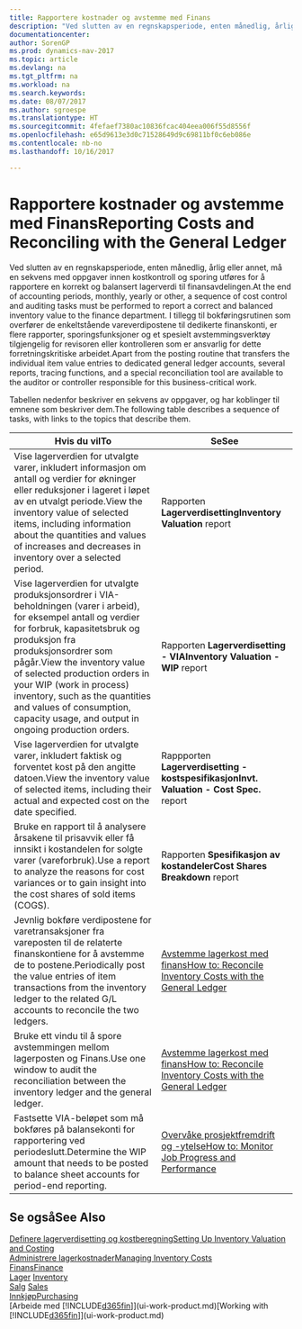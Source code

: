 ```yaml
---
title: Rapportere kostnader og avstemme med Finans
description: "Ved slutten av en regnskapsperiode, enten månedlig, årlig eller annet, må en sekvens med oppgaver innen kostkontroll og sporing utføres for å rapportere en korrekt og balansert lagerverdi til finansavdelingen. I tillegg til bokføringsrutinen som overfører de enkeltstående vareverdipostene til dedikerte finanskonti, er flere rapporter, sporingsfunksjoner og et spesielt avstemmingsverktøy tilgjengelig for revisoren eller kontrolleren som er ansvarlig for dette forretningskritiske arbeidet."
documentationcenter: 
author: SorenGP
ms.prod: dynamics-nav-2017
ms.topic: article
ms.devlang: na
ms.tgt_pltfrm: na
ms.workload: na
ms.search.keywords: 
ms.date: 08/07/2017
ms.author: sgroespe
ms.translationtype: HT
ms.sourcegitcommit: 4fefaef7380ac10836fcac404eea006f55d8556f
ms.openlocfilehash: e65d9613e3d0c71528649d9c69811bf0c6eb086e
ms.contentlocale: nb-no
ms.lasthandoff: 10/16/2017

---
```

# <a name="reporting-costs-and-reconciling-with-the-general-ledger"></a><span data-ttu-id="7901b-104">Rapportere kostnader og avstemme med Finans</span><span class="sxs-lookup"><span data-stu-id="7901b-104">Reporting Costs and Reconciling with the General Ledger</span></span>
<span data-ttu-id="7901b-105">Ved slutten av en regnskapsperiode, enten månedlig, årlig eller annet, må en sekvens med oppgaver innen kostkontroll og sporing utføres for å rapportere en korrekt og balansert lagerverdi til finansavdelingen.</span><span class="sxs-lookup"><span data-stu-id="7901b-105">At the end of accounting periods, monthly, yearly or other, a sequence of cost control and auditing tasks must be performed to report a correct and balanced inventory value to the finance department.</span></span> <span data-ttu-id="7901b-106">I tillegg til bokføringsrutinen som overfører de enkeltstående vareverdipostene til dedikerte finanskonti, er flere rapporter, sporingsfunksjoner og et spesielt avstemmingsverktøy tilgjengelig for revisoren eller kontrolleren som er ansvarlig for dette forretningskritiske arbeidet.</span><span class="sxs-lookup"><span data-stu-id="7901b-106">Apart from the posting routine that transfers the individual item value entries to dedicated general ledger accounts, several reports, tracing functions, and a special reconciliation tool are available to the auditor or controller responsible for this business-critical work.</span></span>  

 <span data-ttu-id="7901b-107">Tabellen nedenfor beskriver en sekvens av oppgaver, og har koblinger til emnene som beskriver dem.</span><span class="sxs-lookup"><span data-stu-id="7901b-107">The following table describes a sequence of tasks, with links to the topics that describe them.</span></span>   

|<span data-ttu-id="7901b-108">**Hvis du vil**</span><span class="sxs-lookup"><span data-stu-id="7901b-108">**To**</span></span>|<span data-ttu-id="7901b-109">**Se**</span><span class="sxs-lookup"><span data-stu-id="7901b-109">**See**</span></span>|  
|------------|-------------|  
|<span data-ttu-id="7901b-110">Vise lagerverdien for utvalgte varer, inkludert informasjon om antall og verdier for økninger eller reduksjoner i lageret i løpet av en utvalgt periode.</span><span class="sxs-lookup"><span data-stu-id="7901b-110">View the inventory value of selected items, including information about the quantities and values of increases and decreases in inventory over a selected period.</span></span>|<span data-ttu-id="7901b-111">Rapporten **Lagerverdisetting**</span><span class="sxs-lookup"><span data-stu-id="7901b-111">**Inventory Valuation** report</span></span>|  
|<span data-ttu-id="7901b-112">Vise lagerverdien for utvalgte produksjonsordrer i VIA-beholdningen (varer i arbeid), for eksempel antall og verdier for forbruk, kapasitetsbruk og produksjon fra produksjonsordrer som pågår.</span><span class="sxs-lookup"><span data-stu-id="7901b-112">View the inventory value of selected production orders in your WIP (work in process) inventory, such as the quantities and values of consumption, capacity usage, and output in ongoing production orders.</span></span>|<span data-ttu-id="7901b-113">Rapporten **Lagerverdisetting - VIA**</span><span class="sxs-lookup"><span data-stu-id="7901b-113">**Inventory Valuation - WIP** report</span></span>|  
|<span data-ttu-id="7901b-114">Vise lagerverdien for utvalgte varer, inkludert faktisk og forventet kost på den angitte datoen.</span><span class="sxs-lookup"><span data-stu-id="7901b-114">View the inventory value of selected items, including their actual and expected cost on the date specified.</span></span>|<span data-ttu-id="7901b-115">Rappporten **Lagerverdisetting - kostspesifikasjon**</span><span class="sxs-lookup"><span data-stu-id="7901b-115">**Invt. Valuation - Cost Spec.** report</span></span>|  
|<span data-ttu-id="7901b-116">Bruke en rapport til å analysere årsakene til prisavvik eller få innsikt i kostandelen for solgte varer (vareforbruk).</span><span class="sxs-lookup"><span data-stu-id="7901b-116">Use a report to analyze the reasons for cost variances or to gain insight into the cost shares of sold items (COGS).</span></span>|<span data-ttu-id="7901b-117">Rapporten **Spesifikasjon av kostandeler**</span><span class="sxs-lookup"><span data-stu-id="7901b-117">**Cost Shares Breakdown** report</span></span>|  
|<span data-ttu-id="7901b-118">Jevnlig bokføre verdipostene for varetransaksjoner fra vareposten til de relaterte finanskontiene for å avstemme de to postene.</span><span class="sxs-lookup"><span data-stu-id="7901b-118">Periodically post the value entries of item transactions from the inventory ledger to the related G/L accounts to reconcile the two ledgers.</span></span>|[<span data-ttu-id="7901b-119">Avstemme lagerkost med finans</span><span class="sxs-lookup"><span data-stu-id="7901b-119">How to: Reconcile Inventory Costs with the General Ledger</span></span>](finance-how-to-post-inventory-costs-to-the-general-ledger.md)|  
|<span data-ttu-id="7901b-120">Bruke ett vindu til å spore avstemmingen mellom lagerposten og Finans.</span><span class="sxs-lookup"><span data-stu-id="7901b-120">Use one window to audit the reconciliation between the inventory ledger and the general ledger.</span></span>|[<span data-ttu-id="7901b-121">Avstemme lagerkost med finans</span><span class="sxs-lookup"><span data-stu-id="7901b-121">How to: Reconcile Inventory Costs with the General Ledger</span></span>](finance-how-to-post-inventory-costs-to-the-general-ledger.md)|  
|<span data-ttu-id="7901b-122">Fastsette VIA-beløpet som må bokføres på balansekonti for rapportering ved periodeslutt.</span><span class="sxs-lookup"><span data-stu-id="7901b-122">Determine the WIP amount that needs to be posted to balance sheet accounts for period-end reporting.</span></span>|[<span data-ttu-id="7901b-123">Overvåke prosjektfremdrift og -ytelse</span><span class="sxs-lookup"><span data-stu-id="7901b-123">How to: Monitor Job Progress and Performance</span></span>](projects-how-monitor-progress-performance.md)|

## <a name="see-also"></a><span data-ttu-id="7901b-124">Se også</span><span class="sxs-lookup"><span data-stu-id="7901b-124">See Also</span></span>  
[<span data-ttu-id="7901b-125">Definere lagerverdisetting og kostberegning</span><span class="sxs-lookup"><span data-stu-id="7901b-125">Setting Up Inventory Valuation and Costing</span></span>](finance-set-up-inventory-valuation-and-costing.md)  
[<span data-ttu-id="7901b-126">Administrere lagerkostnader</span><span class="sxs-lookup"><span data-stu-id="7901b-126">Managing Inventory Costs</span></span>](finance-manage-inventory-costs.md)  
[<span data-ttu-id="7901b-127">Finans</span><span class="sxs-lookup"><span data-stu-id="7901b-127">Finance</span></span>](finance.md)  
<span data-ttu-id="7901b-128">[Lager](inventory-manage-inventory.md) </span><span class="sxs-lookup"><span data-stu-id="7901b-128">[Inventory](inventory-manage-inventory.md) </span></span>  
<span data-ttu-id="7901b-129">[Salg](sales-manage-sales.md) </span><span class="sxs-lookup"><span data-stu-id="7901b-129">[Sales](sales-manage-sales.md) </span></span>  
[<span data-ttu-id="7901b-130">Innkjøp</span><span class="sxs-lookup"><span data-stu-id="7901b-130">Purchasing</span></span>](purchasing-manage-purchasing.md)  
<span data-ttu-id="7901b-131">[Arbeide med [!INCLUDE[d365fin](includes/d365fin_md.md)]](ui-work-product.md)</span><span class="sxs-lookup"><span data-stu-id="7901b-131">[Working with [!INCLUDE[d365fin](includes/d365fin_md.md)]](ui-work-product.md)</span></span>

